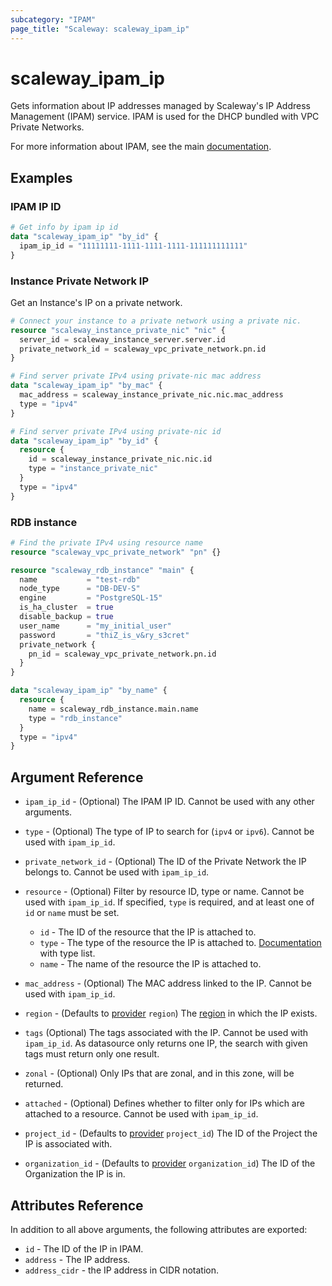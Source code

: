 ```yaml
---
subcategory: "IPAM"
page_title: "Scaleway: scaleway_ipam_ip"
---
```


# scaleway_ipam_ip

Gets information about IP addresses managed by Scaleway's IP Address Management (IPAM) service. IPAM is used for the DHCP bundled with VPC Private Networks.

For more information about IPAM, see the main [documentation](https://www.scaleway.com/en/docs/network/vpc/concepts/#ipam).

## Examples

### IPAM IP ID

```terraform
# Get info by ipam ip id
data "scaleway_ipam_ip" "by_id" {
  ipam_ip_id = "11111111-1111-1111-1111-111111111111"
}
```

### Instance Private Network IP

Get an Instance's IP on a private network.

```terraform
# Connect your instance to a private network using a private nic.
resource "scaleway_instance_private_nic" "nic" {
  server_id = scaleway_instance_server.server.id
  private_network_id = scaleway_vpc_private_network.pn.id
}

# Find server private IPv4 using private-nic mac address
data "scaleway_ipam_ip" "by_mac" {
  mac_address = scaleway_instance_private_nic.nic.mac_address
  type = "ipv4"
}

# Find server private IPv4 using private-nic id
data "scaleway_ipam_ip" "by_id" {
  resource {
    id = scaleway_instance_private_nic.nic.id
    type = "instance_private_nic"
  }
  type = "ipv4"
}


```

### RDB instance

```terraform
# Find the private IPv4 using resource name
resource "scaleway_vpc_private_network" "pn" {}

resource "scaleway_rdb_instance" "main" {
  name           = "test-rdb"
  node_type      = "DB-DEV-S"
  engine         = "PostgreSQL-15"
  is_ha_cluster  = true
  disable_backup = true
  user_name      = "my_initial_user"
  password       = "thiZ_is_v&ry_s3cret"
  private_network {
    pn_id = scaleway_vpc_private_network.pn.id
  }
}

data "scaleway_ipam_ip" "by_name" {
  resource {
    name = scaleway_rdb_instance.main.name
    type = "rdb_instance"
  }
  type = "ipv4"
}
```

## Argument Reference

- `ipam_ip_id` - (Optional) The IPAM IP ID. Cannot be used with any other arguments.

- `type` - (Optional) The type of IP to search for (`ipv4` or `ipv6`). Cannot be used with `ipam_ip_id`.

- `private_network_id` - (Optional) The ID of the Private Network the IP belongs to. Cannot be used with `ipam_ip_id`.

- `resource` - (Optional) Filter by resource ID, type or name. Cannot be used with `ipam_ip_id`.
If specified, `type` is required, and at least one of `id` or `name` must be set.
    - `id` - The ID of the resource that the IP is attached to.
    - `type` - The type of the resource the IP is attached to. [Documentation](https://pkg.go.dev/github.com/scaleway/scaleway-sdk-go@master/api/ipam/v1#pkg-constants) with type list.
    - `name` - The name of the resource the IP is attached to.

- `mac_address` - (Optional) The MAC address linked to the IP. Cannot be used with `ipam_ip_id`.

- `region` - (Defaults to [provider](../index.md#zone) `region`) The [region](../guides/regions_and_zones.md#regions) in which the IP exists.

- `tags` (Optional) The tags associated with the IP. Cannot be used with `ipam_ip_id`.
  As datasource only returns one IP, the search with given tags must return only one result.

- `zonal` - (Optional) Only IPs that are zonal, and in this zone, will be returned.

- `attached` - (Optional) Defines whether to filter only for IPs which are attached to a resource. Cannot be used with `ipam_ip_id`.

- `project_id` - (Defaults to [provider](../index.md#project_id) `project_id`) The ID of the Project the IP is associated with.

- `organization_id` - (Defaults to [provider](../index.md#organization_id) `organization_id`) The ID of the Organization the IP is in.

## Attributes Reference

In addition to all above arguments, the following attributes are exported:

- `id` - The ID of the IP in IPAM.
- `address` - The IP address.
- `address_cidr` - the IP address in CIDR notation.
